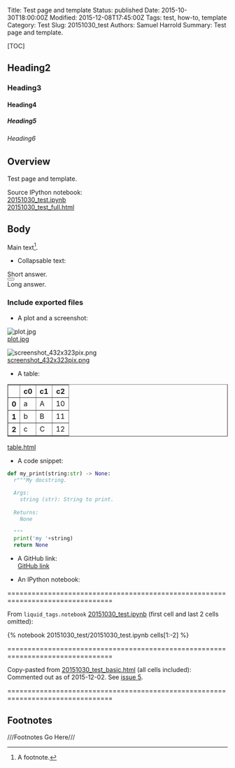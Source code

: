 Title: Test page and template
Status: published
Date: 2015-10-30T18:00:00Z
Modified: 2015-12-08T17:45:00Z
Tags: test, how-to, template
Category: Test
Slug: 20151030_test
Authors: Samuel Harrold
Summary: Test page and template.

[TOC]

## Heading2
### Heading3
#### Heading4
##### Heading5
###### Heading6

## Overview

Test page and template.

Source IPython notebook:  
[20151030_test.ipynb]({filename}/static/20151030_test/20151030_test.ipynb)  
[20151030_test_full.html]({filename}/static/20151030_test/20151030_test_full.html)  

## Body

Main text[^1].

* Collapsable text:

<div>
    Short answer.
    <div class="btn-group">
        <button type="button" class="btn btn-link" data-toggle="collapse" data-target="#details">
            <span class="glyphicon glyphicon-plus"></span>
        </button>
    </div>
    <div id="details" class="collapse">Long answer.</div>
</div>

### Include exported files

* A plot and a screenshot:

![plot.jpg]({filename}/static/20151030_test/plot.jpg)  
[plot.jpg]({filename}/static/20151030_test/plot.jpg)  

<!--
TODO: Format images below with HTML
https://github.com/stharrold/stharrold.github.io/issues/16
-->

<!--
<a href="/static/20151030_test/plot.jpg" type="image/jpeg">
  <img src="/static/20151030_test/plot.jpg" alt="plot" align="left" width="200"/>
</a>
<a href="/static/20151030_test/plot.jpg" type="image/jpeg">plot.jpg</a>
-->

![screenshot_432x323pix.png]({filename}/static/20151030_test/screenshot_432x323pix.png)  
[screenshot_432x323pix.png]({filename}/static/20151030_test/screenshot_432x323pix.png)  

<!--
<a href="/static/20151030_test/screenshot_432x323pix.png" type="image/png">
  <img src="/static/20151030_test/screenshot_432x323pix.png" alt="screenshot" align="left" width="200"/>
</a>
<a href="/static/20151030_test/screenshot_432x323pix.png" type="image/png">screenshot_432x323pix.png</a>
-->

* A table:

<!--
TODO: Add table by embedding html rather than copy-paste.
https://github.com/stharrold/stharrold.github.io/issues/5
-->

<table border="1" class="dataframe">
  <thead>
    <tr style="text-align: right;">
      <th></th>
      <th>c0</th>
      <th>c1</th>
      <th>c2</th>
    </tr>
  </thead>
  <tbody>
    <tr>
      <th>0</th>
      <td>a</td>
      <td>A</td>
      <td>10</td>
    </tr>
    <tr>
      <th>1</th>
      <td>b</td>
      <td>B</td>
      <td>11</td>
    </tr>
    <tr>
      <th>2</th>
      <td>c</td>
      <td>C</td>
      <td>12</td>
    </tr>
  </tbody>
</table>

[table.html]({filename}/static/20151030_test/table.html)


<!-- TODO: Fix event handling for JavaScript. -->
<div id="includedContent"></div>
<script type="text/javascript"> 
  $(document).onload(function() {
    $("#includedContent").load("/static/20151030_test/table.html");
  });
</script>

* A code snippet:

```python
def my_print(string:str) -> None:
  r"""My docstring.
  
  Args:
    string (str): String to print.
  
  Returns:
    None
  
  """
  print('my '+string)
  return None
```  

* A GitHub link:  
[GitHub link](https://github.com/stharrold/demo/blob/5ececb3b400ea8d51bcb396933e6b9c2a7b29963/demo/utils.py#L27-L62)

<!--
TODO: Include a D3 document in an ipynb and as embedded html.
https://github.com/stharrold/stharrold.github.io/issues/14
-->

* An IPython notebook:  

================================================================================

From `liquid_tags.notebook` [20151030_test.ipynb]({filename}/static/20151030_test/20151030_test.ipynb) (first cell and last 2 cells omitted):

{% notebook 20151030_test/20151030_test.ipynb cells[1:-2] %}

================================================================================

Copy-pasted from [20151030_test_basic.html]({filename}/static/20151030_test/20151030_test_basic.html) (all cells included):  
Commented out as of 2015-12-02. See [issue 5](https://github.com/stharrold/stharrold.github.io/issues/5).

<!--
Note:
Do not prettify (e.g. with JS Beautify) the "basic" HTML export, otherwise it will not render correctly.
Note: block-level <div> are supported with blank lines before and after http://daringfireball.net/projects/markdown/syntax#html
Note: Remove liquid_tags.notebook before testing below
-->

<!--
<div class="cell border-box-sizing text_cell rendered">
<div class="prompt input_prompt">
</div>
<div class="inner_cell">
<div class="text_cell_render border-box-sizing rendered_html">
<h1 id="20151030_test">20151030_test<a class="anchor-link" href="#20151030_test">&#182;</a></h1><h1 id="Heading1">Heading1<a class="anchor-link" href="#Heading1">&#182;</a></h1><h2 id="Heading2">Heading2<a class="anchor-link" href="#Heading2">&#182;</a></h2><h3 id="Heading3">Heading3<a class="anchor-link" href="#Heading3">&#182;</a></h3><h4 id="Heading4">Heading4<a class="anchor-link" href="#Heading4">&#182;</a></h4><h5 id="Heading5">Heading5<a class="anchor-link" href="#Heading5">&#182;</a></h5><h6 id="Heading6">Heading6<a class="anchor-link" href="#Heading6">&#182;</a></h6><p>Description.</p>
<h2 id="Initialization">Initialization<a class="anchor-link" href="#Initialization">&#182;</a></h2><h3 id="Imports">Imports<a class="anchor-link" href="#Imports">&#182;</a></h3>
</div>
</div>
</div>
<div class="cell border-box-sizing code_cell rendered">
<div class="input">
<div class="prompt input_prompt">In&nbsp;[1]:</div>
<div class="inner_cell">
    <div class="input_area">
<div class=" highlight hl-ipython3"><pre><span class="n">cd</span> <span class="o">~</span>
</pre></div>

</div>
</div>
</div>

<div class="output_wrapper">
<div class="output">


<div class="output_area"><div class="prompt"></div>
<div class="output_subarea output_stream output_stdout output_text">
<pre>/home/samuel_harrold
</pre>
</div>
</div>

</div>
</div>

</div>
<div class="cell border-box-sizing code_cell rendered">
<div class="input">
<div class="prompt input_prompt">In&nbsp;[2]:</div>
<div class="inner_cell">
    <div class="input_area">
<div class=" highlight hl-ipython3"><pre><span class="c"># Import standard packages.</span>
<span class="kn">import</span> <span class="nn">os</span>
<span class="kn">import</span> <span class="nn">subprocess</span>
<span class="c"># Import installed packages.</span>
<span class="kn">import</span> <span class="nn">matplotlib.pyplot</span> <span class="k">as</span> <span class="nn">plt</span>
<span class="kn">import</span> <span class="nn">pandas</span> <span class="k">as</span> <span class="nn">pd</span>
<span class="c"># Import local packages.</span>
<span class="c"># TODO: remove autoreload after testing.</span>
<span class="c"># %load_ext autoreload</span>
<span class="c"># %autoreload 2</span>
<span class="c"># IPython magic.</span>
<span class="o">%</span><span class="k">matplotlib</span> inline
</pre></div>

</div>
</div>
</div>

</div>
<div class="cell border-box-sizing text_cell rendered">
<div class="prompt input_prompt">
</div>
<div class="inner_cell">
<div class="text_cell_render border-box-sizing rendered_html">
<h2 id="Globals">Globals<a class="anchor-link" href="#Globals">&#182;</a></h2>
</div>
</div>
</div>
<div class="cell border-box-sizing code_cell rendered">
<div class="input">
<div class="prompt input_prompt">In&nbsp;[3]:</div>
<div class="inner_cell">
    <div class="input_area">
<div class=" highlight hl-ipython3"><pre><span class="n">path_static</span> <span class="o">=</span> <span class="n">os</span><span class="o">.</span><span class="n">path</span><span class="o">.</span><span class="n">join</span><span class="p">(</span><span class="n">os</span><span class="o">.</span><span class="n">path</span><span class="o">.</span><span class="n">expanduser</span><span class="p">(</span><span class="s">r&#39;~&#39;</span><span class="p">),</span> <span class="s">r&#39;stharrold.github.io/content/static&#39;</span><span class="p">)</span>
<span class="n">basename</span> <span class="o">=</span> <span class="s">r&#39;20151030_test&#39;</span>
</pre></div>

</div>
</div>
</div>

</div>
<div class="cell border-box-sizing text_cell rendered">
<div class="prompt input_prompt">
</div>
<div class="inner_cell">
<div class="text_cell_render border-box-sizing rendered_html">
<h2 id="Section-1">Section 1<a class="anchor-link" href="#Section-1">&#182;</a></h2><p>Description of section 1.</p>

</div>
</div>
</div>
<div class="cell border-box-sizing code_cell rendered">
<div class="input">
<div class="prompt input_prompt">In&nbsp;[4]:</div>
<div class="inner_cell">
    <div class="input_area">
<div class=" highlight hl-ipython3"><pre><span class="n">df</span> <span class="o">=</span> <span class="n">pd</span><span class="o">.</span><span class="n">DataFrame</span><span class="p">([[</span><span class="s">&#39;a&#39;</span><span class="p">,</span> <span class="s">&#39;A&#39;</span><span class="p">,</span> <span class="mi">10</span><span class="p">],</span> <span class="p">[</span><span class="s">&#39;b&#39;</span><span class="p">,</span> <span class="s">&#39;B&#39;</span><span class="p">,</span> <span class="mi">11</span><span class="p">],</span> <span class="p">[</span><span class="s">&#39;c&#39;</span><span class="p">,</span> <span class="s">&#39;C&#39;</span><span class="p">,</span> <span class="mi">12</span><span class="p">]],</span> <span class="n">columns</span><span class="o">=</span><span class="p">[</span><span class="s">&#39;c0&#39;</span><span class="p">,</span> <span class="s">&#39;c1&#39;</span><span class="p">,</span> <span class="s">&#39;c2&#39;</span><span class="p">])</span>
<span class="n">path_html</span> <span class="o">=</span> <span class="n">os</span><span class="o">.</span><span class="n">path</span><span class="o">.</span><span class="n">join</span><span class="p">(</span><span class="n">path_static</span><span class="p">,</span> <span class="n">basename</span><span class="p">,</span> <span class="s">r&#39;table.html&#39;</span><span class="p">)</span>
<span class="n">df</span><span class="o">.</span><span class="n">to_html</span><span class="p">(</span><span class="n">buf</span><span class="o">=</span><span class="n">path_html</span><span class="p">)</span>
<span class="nb">print</span><span class="p">(</span><span class="n">path_html</span><span class="p">)</span>
<span class="n">df</span>
</pre></div>

</div>
</div>
</div>

<div class="output_wrapper">
<div class="output">


<div class="output_area"><div class="prompt"></div>
<div class="output_subarea output_stream output_stdout output_text">
<pre>/home/samuel_harrold/stharrold.github.io/content/static/20151030_test/table.html
</pre>
</div>
</div>

<div class="output_area"><div class="prompt output_prompt">Out[4]:</div>

<div class="output_html rendered_html output_subarea output_execute_result">
<div>
<table border="1" class="dataframe">
  <thead>
    <tr style="text-align: right;">
      <th></th>
      <th>c0</th>
      <th>c1</th>
      <th>c2</th>
    </tr>
  </thead>
  <tbody>
    <tr>
      <th>0</th>
      <td>a</td>
      <td>A</td>
      <td>10</td>
    </tr>
    <tr>
      <th>1</th>
      <td>b</td>
      <td>B</td>
      <td>11</td>
    </tr>
    <tr>
      <th>2</th>
      <td>c</td>
      <td>C</td>
      <td>12</td>
    </tr>
  </tbody>
</table>
</div>
</div>

</div>

</div>
</div>

</div>
<div class="cell border-box-sizing code_cell rendered">
<div class="input">
<div class="prompt input_prompt">In&nbsp;[5]:</div>
<div class="inner_cell">
    <div class="input_area">
<div class=" highlight hl-ipython3"><pre><span class="n">plt</span><span class="o">.</span><span class="n">plot</span><span class="p">([</span><span class="mi">0</span><span class="p">,</span><span class="mi">1</span><span class="p">],</span> <span class="p">[</span><span class="mi">0</span><span class="p">,</span><span class="mi">1</span><span class="p">])</span>
<span class="n">path_jpg</span> <span class="o">=</span> <span class="n">os</span><span class="o">.</span><span class="n">path</span><span class="o">.</span><span class="n">join</span><span class="p">(</span><span class="n">path_static</span><span class="p">,</span> <span class="n">basename</span><span class="p">,</span> <span class="s">r&#39;plot.jpg&#39;</span><span class="p">)</span>
<span class="n">plt</span><span class="o">.</span><span class="n">savefig</span><span class="p">(</span><span class="n">path_jpg</span><span class="p">)</span>
<span class="nb">print</span><span class="p">(</span><span class="n">path_jpg</span><span class="p">)</span>
</pre></div>

</div>
</div>
</div>

<div class="output_wrapper">
<div class="output">


<div class="output_area"><div class="prompt"></div>
<div class="output_subarea output_stream output_stdout output_text">
<pre>/home/samuel_harrold/stharrold.github.io/content/static/20151030_test/plot.jpg
</pre>
</div>
</div>

<div class="output_area"><div class="prompt"></div>


<div class="output_png output_subarea ">
<img src="data:image/png;base64,iVBORw0KGgoAAAANSUhEUgAAAXcAAAEACAYAAABI5zaHAAAABHNCSVQICAgIfAhkiAAAAAlwSFlz
AAALEgAACxIB0t1+/AAAEQFJREFUeJzt3W2opOV9gPHr31ULgRhThEDWDabJkuoHJQm7WtI2IxE8
MTRCChWTHDEJREo39IMQYz9kD4QlCPshDVtOXTEvtJAtJELXIJHQZkgQNVFXjc1u2G0q2V1Bat4I
Qdhd/PfDjLuP4zkzz8x5ZuZ5uX5w4Dxnbp+5vTnn3st7do6RmUiS2uWPlj0BSVL13NwlqYXc3CWp
hdzcJamF3NwlqYXc3CWphSZu7hHxtYh4KSJ+OmbMVyPieEQ8GxHvrXaKkqRplSn3rwMrmz0YETcD
787MncBngfWK5iZJmtHEzT0zfwT8ZsyQjwLfHI59ArgsIt5WzfQkSbOo4sx9O3CycH0KuKKC+0qS
ZlTVC6oxcu3vNJCkJbqognucBnYUrq8Yfu11IsINX5JmkJmjAT1RFeV+GLgdICKuB36bmS9tNDAz
/chk7969S59DXT5cC9fCtbjw8fTTyTXXJB/5SHL69OBrs5pY7hHxLeCDwOURcRLYC1w83Kzvy8yH
I+LmiDgB/AH41MyzkaQOOnMG9u2D9XXYvx9WVyGmbvXXm7i5Z+ZtJcbs2do0JKmbjhyBO+6AHTvg
mWfg7W+v5r6+Q3UJer3esqdQG67FBa7FBV1YizNnYO9euOkmuOsueOih6jZ2gNjKmc5UTxSRi3ou
SaqzYq0fPDh+U48IckkvqEqSSph3rRdV8VchJUkTzOtsfTOWuyTN0SJrvchyl6Q5WXStF1nuklSx
ZdV6keUuSRVaZq0XWe6SVIE61HqR5S5JW1SXWi+y3CVpRnWr9SLLXZJmUMdaL7LcJWkKda71Istd
kkqqe60XWe6SNEFTar3IcpekMZpU60WWuyRtoIm1XmS5S9KIptZ6keUuSUNNr/Uiy12SaEetF1nu
kjqtTbVeZLlL6qy21XqR5S6pc9pa60WWu6ROaXOtF1nukjqhC7VeZLlLar2u1HqR5S6ptbpW60WW
u6RW6mKtF1nuklqly7VeZLlLao2u13qR5S6p8az1N7LcJTWatb4xy11SI1nr41nukhrHWp/McpfU
GNZ6eZa7pEaw1qczsdwjYiUijkXE8Yi4e4PH3xIRD0XEMxHxfETcMZeZSuoka302Y8s9IrYBB4Ab
gdPATyLicGYeLQz7e+D5zPzriLgc+HlE/FtmnpvbrCV1grU+u0nlvhs4kZkvZOZZ4BBwy8iYV4FL
h59fCvzKjV3SVljrWzfpzH07cLJwfQq4bmTMAeChiHgReDPwt9VNT1LXWOvVmLS5Z4l7rABPZ+YN
EfEu4PsRcW1m/n504Nra2vnPe70evV5viqlKarMzZ2DfPlhfh/37YXUVIpY9q8Xr9/v0+/0t3ycy
N9+/I+J6YC0zV4bX9wCvZua9hTHfBb6cmY8Or/8TuDsznxy5V457LkndVaz1gwet9aKIIDOn/mNu
0pn7k8DOiLgyIi4BbgUOj4z5JYMXXImItwHvAX4x7UQkdY9n6/Mz9lgmM89FxB7gEWAb8EBmHo2I
O4eP3wd8CfhGRDwHBPD5zPz1nOctqeE8W5+vsccylT6RxzKS8Gx9WrMey/gOVUkLY60vjr9bRtLc
eba+eJa7pLmy1pfDcpc0F9b6clnukipnrS+f5S6pMtZ6fVjukiphrdeL5S5pS6z1erLcJc3MWq8v
y13S1Kz1+rPcJU3FWm8Gy11SKdZ6s1jukiay1pvHcpe0KWu9uSx3SRuy1pvNcpf0OtZ6O1juks6z
1tvDcpdkrbeQ5S51nLXeTpa71FHWertZ7lIHWevtZ7lLHWKtd4flLnWEtd4tlrvUctZ6N1nuUotZ
691luUstZK3LcpdaxloXWO5Sa1jrKrLcpRaw1jXKcpcazFrXZix3qaGsdY1juUsNY62rDMtdahBr
XWVZ7lIDWOualuUu1Zy1rllMLPeIWImIYxFxPCLu3mRMLyKORMTzEdGvfJZSB1nr2oqx5R4R24AD
wI3AaeAnEXE4M48WxlwG/DNwU2aeiojL5zlhqQusdW3VpHLfDZzIzBcy8yxwCLhlZMzHge9k5imA
zHy5+mlK3WCtqyqTzty3AycL16eA60bG7AQujogfAG8G/ikz/7W6KUrdYK2rSpM29yxxj4uB9wEf
At4EPBYRj2fm8a1OTuqCM2dg3z5YX4f9+2F1FSKWPSs13aTN/TSwo3C9g0G9F50EXs7MV4BXIuKH
wLXAGzb3tbW185/3ej16vd70M5ZaxFrXqH6/T7/f3/J9InPzOI+Ii4CfM6jyF4EfA7eNvKD6Zwxe
dL0J+GPgCeDWzPzZyL1y3HNJXWKtq6yIIDOn/u4YW+6ZeS4i9gCPANuABzLzaETcOXz8vsw8FhHf
A54DXgXuH93YJV1grWsRxpZ7pU9kuavjrHXNYi7lLqka1roWzd8tI82Rf29dy2K5S3NirWuZLHep
Yta66sBylypkrasuLHepAta66sZyl7bIWlcdWe7SjKx11ZnlLs3AWlfdWe7SFKx1NYXlLpVkratJ
LHdpAmtdTWS5S2NY62oqy13agLWuprPcpRHWutrAcpeGrHW1ieUuYa2rfSx3dZq1rray3NVZ1rra
zHJX51jr6gLLXZ1irasrLHd1grWurrHc1XrWurrIcldrWevqMstdrWStq+ssd7WKtS4NWO5qDWtd
usByV+NZ69IbWe5qNGtd2pjlrkay1qXxLHc1jrUuTWa5qzGsdak8y12NYK1L07HcVWvWujQby121
Za1Ls7PcVTvWurR1Ezf3iFiJiGMRcTwi7h4zbldEnIuIj1U7RXXJkSOwaxc89dSg1m+/HSKWPSup
ecZu7hGxDTgArABXA7dFxFWbjLsX+B7gj6KmZq1L1Zp05r4bOJGZLwBExCHgFuDoyLjPAd8GdlU9
QbWfZ+tS9SYdy2wHThauTw2/dl5EbGew4a8Pv5SVzU6tZq1L8zOp3Mts1F8BvpCZGRGBxzIqwVqX
5mvS5n4a2FG43sGg3oveDxwa7OtcDnw4Is5m5uHRm62trZ3/vNfr0ev1pp+xGu3MGdi3D9bXYf9+
WF31BVOpqN/v0+/3t3yfyNw8ziPiIuDnwIeAF4EfA7dl5uiZ+2vjvw48lJkPbvBYjnsutV+x1g8e
tNalMiKCzJw6gcaeuWfmOWAP8AjwM+DfM/NoRNwZEXfONlV1jWfr0uKNLfdKn8hy7yRrXdqauZS7
NCtrXVouf7eMKuffhJGWz3JXZax1qT4sd1XCWpfqxXLXlljrUj1Z7pqZtS7Vl+WuqVnrUv1Z7pqK
tS41g+WuUqx1qVksd01krUvNY7lrU9a61FyWuzZkrUvNZrnrdax1qR0sd51nrUvtYbnLWpdayHLv
OGtdaifLvaOsdandLPcOstal9rPcO8Ral7rDcu8Ia13qFsu95ax1qZss9xaz1qXustxbyFqXZLm3
jLUuCSz31rDWJRVZ7i1grUsaZbk3mLUuaTOWe0NZ65LGsdwbxlqXVIbl3iDWuqSyLPcGsNYlTcty
rzlrXdIsLPeastYlbYXlXkPWuqStstxrxFqXVBXLvSasdUlVKlXuEbESEcci4nhE3L3B45+IiGcj
4rmIeDQirql+qu1krUuah4nlHhHbgAPAjcBp4CcRcTgzjxaG/QL4q8z8XUSsAAeB6+cx4Tax1iXN
S5ly3w2cyMwXMvMscAi4pTggMx/LzN8NL58Arqh2mu1irUuatzJn7tuBk4XrU8B1Y8Z/Bnh4K5Nq
M2td0iKU2dyz7M0i4gbg08AHNnp8bW3t/Oe9Xo9er1f21o135gzs2wfr67B/P6yuQsSyZyWpbvr9
Pv1+f8v3iczxe3dEXA+sZebK8Poe4NXMvHdk3DXAg8BKZp7Y4D456bnaqljrBw9a65LKiwgyc+oU
LHPm/iSwMyKujIhLgFuBwyNP/g4GG/snN9rYu8qzdUnLMvFYJjPPRcQe4BFgG/BAZh6NiDuHj98H
fBF4K7Aeg7OGs5m5e37Trj/P1iUt08RjmcqeqCPHMp6tS6rSrMcyvkO1Qta6pLrwd8tUwLN1SXVj
uW+RtS6pjiz3GVnrkurMcp+BtS6p7iz3KVjrkprCci/JWpfUJJb7BNa6pCay3Mew1iU1leW+AWtd
UtNZ7iOsdUltYLkPWeuS2sRyx1qX1D6dLndrXVJbdbbcrXVJbda5crfWJXVBp8rdWpfUFZ0od2td
Ute0vtytdUld1Npyt9YldVkry91al9R1rSp3a12SBlpT7ta6JF3Q+HK31iXpjRpd7ta6JG2skeVu
rUvSeI0rd2tdkiZrTLlb65JUXiPK3VqXpOnUutytdUmaTW3L3VqXpNnVrtytdUnaulqVu7UuSdWo
Rblb65JUraWXu7UuSdWbWO4RsRIRxyLieETcvcmYrw4ffzYi3lvmia11SZqfsZt7RGwDDgArwNXA
bRFx1ciYm4F3Z+ZO4LPA+qQnPXIEdu2Cp54a1Prtt0PEzP8OjdPv95c9hdpwLS5wLS5wLbZuUrnv
Bk5k5guZeRY4BNwyMuajwDcBMvMJ4LKIeNtGN7PWB/zGvcC1uMC1uMC12LpJZ+7bgZOF61PAdSXG
XAG8NHqzXbs8W5ekRZi0uWfJ+4weqmz4z911F6yudusIRpKWITI3378j4npgLTNXhtf3AK9m5r2F
Mf8C9DPz0PD6GPDBzHxp5F5l/6CQJBVk5tRJPKncnwR2RsSVwIvArcBtI2MOA3uAQ8M/DH47urHP
OjlJ0mzGbu6ZeS4i9gCPANuABzLzaETcOXz8vsx8OCJujogTwB+AT8191pKkscYey0iSmqnyXz8w
rzc9NdGktYiITwzX4LmIeDQirlnGPBehzPfFcNyuiDgXER9b5PwWpeTPRy8ijkTE8xHRX/AUF6bE
z8dbIuKhiHhmuBZ3LGGaCxERX4uIlyLip2PGTLdvZmZlHwyObk4AVwIXA88AV42MuRl4ePj5dcDj
Vc6hLh8l1+LPgbcMP1/p8loUxv0X8F3gb5Y97yV9T1wG/DdwxfD68mXPe4lr8Y/Al19bB+BXwEXL
nvuc1uMvgfcCP93k8an3zarLvdI3PTXcxLXIzMcy83fDyycYvD+gjcp8XwB8Dvg28H+LnNwClVmH
jwPfycxTAJn58oLnuChl1uJV4NLh55cCv8rMcwuc48Jk5o+A34wZMvW+WfXmvtEbmraXGNPGTa3M
WhR9Bnh4rjNanolrERHbGfxwv/brK9r4YlCZ74mdwJ9ExA8i4smIWF3Y7BarzFocAK6OiBeBZ4F/
WNDc6mjqfbPq3wpZ6ZueGq70v1NE3AB8GvjA/KazVGXW4ivAFzIzIyJ44/dIG5RZh4uB9wEfAt4E
PBYRj2fm8bnObPHKrMUK8HRm3hAR7wK+HxHXZubv5zy3uppq36x6cz8N7Chc72DwJ8y4MVcMv9Y2
ZdaC4Yuo9wMrmTnuP8uarMxavJ/BeyVgcL764Yg4m5mHFzPFhSizDieBlzPzFeCViPghcC3Qts29
zFrcAXwZIDP/JyL+F3gPg/ffdM3U+2bVxzLn3/QUEZcweNPT6A/nYeB2OP8O2A3f9NQCE9ciIt4B
PAh8MjNPLGGOizJxLTLzTzPznZn5Tgbn7n/Xso0dyv18/AfwFxGxLSLexODFs58teJ6LUGYtfgnc
CDA8X34P8IuFzrI+pt43Ky339E1P55VZC+CLwFuB9WGxns3M3cua87yUXIvWK/nzcSwivgc8x+AF
xfszs3Wbe8nviS8B34iI5xgcSXw+M3+9tEnPUUR8C/ggcHlEnAT2Mjiim3nf9E1MktRCtfh/qEqS
quXmLkkt5OYuSS3k5i5JLeTmLkkt5OYuSS3k5i5JLeTmLkkt9P/QCATqbUd/9wAAAABJRU5ErkJg
gg==
"
>
</div>

</div>

</div>
</div>

</div>
<div class="cell border-box-sizing text_cell rendered">
<div class="prompt input_prompt">
</div>
<div class="inner_cell">
<div class="text_cell_render border-box-sizing rendered_html">
<h2 id="Export-ipynb-to-html">Export ipynb to html<a class="anchor-link" href="#Export-ipynb-to-html">&#182;</a></h2>
</div>
</div>
</div>
<div class="cell border-box-sizing code_cell rendered">
<div class="input">
<div class="prompt input_prompt">In&nbsp;[6]:</div>
<div class="inner_cell">
    <div class="input_area">
<div class=" highlight hl-ipython3"><pre><span class="n">path_ipynb</span> <span class="o">=</span> <span class="n">os</span><span class="o">.</span><span class="n">path</span><span class="o">.</span><span class="n">join</span><span class="p">(</span><span class="n">path_static</span><span class="p">,</span> <span class="n">basename</span><span class="p">,</span> <span class="n">basename</span><span class="o">+</span><span class="s">&#39;.ipynb&#39;</span><span class="p">)</span>
<span class="k">for</span> <span class="n">template</span> <span class="ow">in</span> <span class="p">[</span><span class="s">&#39;basic&#39;</span><span class="p">,</span> <span class="s">&#39;full&#39;</span><span class="p">]:</span>
    <span class="n">path_html</span> <span class="o">=</span> <span class="n">os</span><span class="o">.</span><span class="n">path</span><span class="o">.</span><span class="n">splitext</span><span class="p">(</span><span class="n">path_ipynb</span><span class="p">)[</span><span class="mi">0</span><span class="p">]</span><span class="o">+</span><span class="s">&#39;_&#39;</span><span class="o">+</span><span class="n">template</span><span class="o">+</span><span class="s">&#39;.html&#39;</span>
    <span class="n">cmd</span> <span class="o">=</span> <span class="p">[</span><span class="s">&#39;jupyter&#39;</span><span class="p">,</span> <span class="s">&#39;nbconvert&#39;</span><span class="p">,</span> <span class="s">&#39;--to&#39;</span><span class="p">,</span> <span class="s">&#39;html&#39;</span><span class="p">,</span> <span class="s">&#39;--template&#39;</span><span class="p">,</span> <span class="n">template</span><span class="p">,</span> <span class="n">path_ipynb</span><span class="p">,</span> <span class="s">&#39;--output&#39;</span><span class="p">,</span> <span class="n">path_html</span><span class="p">]</span>
    <span class="nb">print</span><span class="p">(</span><span class="s">&#39; &#39;</span><span class="o">.</span><span class="n">join</span><span class="p">(</span><span class="n">cmd</span><span class="p">))</span>
    <span class="n">subprocess</span><span class="o">.</span><span class="n">run</span><span class="p">(</span><span class="n">args</span><span class="o">=</span><span class="n">cmd</span><span class="p">,</span> <span class="n">check</span><span class="o">=</span><span class="k">True</span><span class="p">)</span>
</pre></div>

</div>
</div>
</div>

<div class="output_wrapper">
<div class="output">


<div class="output_area"><div class="prompt"></div>
<div class="output_subarea output_stream output_stdout output_text">
<pre>jupyter nbconvert --to html --template basic /home/samuel_harrold/stharrold.github.io/content/static/20151030_test/20151030_test.ipynb --output /home/samuel_harrold/stharrold.github.io/content/static/20151030_test/20151030_test_basic.html
jupyter nbconvert --to html --template full /home/samuel_harrold/stharrold.github.io/content/static/20151030_test/20151030_test.ipynb --output /home/samuel_harrold/stharrold.github.io/content/static/20151030_test/20151030_test_full.html
</pre>
</div>
</div>

</div>
</div>

</div>
-->

================================================================================

## Footnotes
<!-- From https://pythonhosted.org/Markdown/extensions/footnotes.html -->
///Footnotes Go Here///
[^1]: A footnote.

<!-- JavaScript -->

<!--
Collapsable text
http://www.w3schools.com/bootstrap/bootstrap_ref_js_collapse.asp
http://stackoverflow.com/questions/13778703/adding-open-closed-icon-to-twitter-bootstrap-collapsibles-accordions
-->
<script type="text/javascript">
$('.collapse').on('shown.bs.collapse', function() {
  $(this).parent().find(".glyphicon-plus").removeClass("glyphicon-plus").addClass("glyphicon-minus");
}).on('hidden.bs.collapse', function() {
  $(this).parent().find(".glyphicon-minus").removeClass("glyphicon-minus").addClass("glyphicon-plus");
});
</script>

